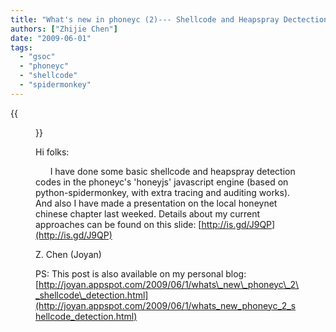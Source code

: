 ```yaml
---
title: "What's new in phoneyc (2)--- Shellcode and Heapspray Dectection"
authors: ["Zhijie Chen"]
date: "2009-06-01"
tags: 
  - "gsoc"
  - "phoneyc"
  - "shellcode"
  - "spidermonkey"
---
```

{{<figure src="images/banner.png" alt="Banner" width="50%">}}

Hi folks:

  

      I have done some basic shellcode and heapspray detection codes in the phoneyc's 'honeyjs' javascript engine (based on python-spidermonkey, with extra tracing and auditing works). And also I have made a presentation on the local honeynet chinese chapter last weeked. Details about my current approaches can be found on this slide: [http://is.gd/J9QP](http://is.gd/J9QP)

  

  

Z. Chen (Joyan)

  

PS: This post is also available on my personal blog: [http://joyan.appspot.com/2009/06/1/whats\_new\_phoneyc\_2\_shellcode\_detection.html](http://joyan.appspot.com/2009/06/1/whats_new_phoneyc_2_shellcode_detection.html)
